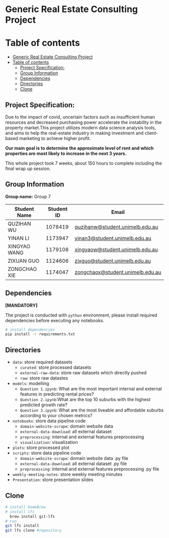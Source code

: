 # Generic Real Estate Consulting Project

# Table of contents
- [Generic Real Estate Consulting Project](#generic-real-estate-consulting-project)
- [Table of contents](#table-of-contents)
  - [Project Specification:](#project-specification)
  - [Group Information](#group-information)
  - [Dependencies](#dependencies)
  - [Directories](#directories)
  - [Clone](#clone)

## Project Specification:

Due to the impact of covid, uncertain factors such as insufficient human resources and decreased purchasing power accelerate the instability in the property market.This project utilizes modern data science analysis tools, and aims to help the real-estate industry in making investment and client-based marketing to achieve higher profit.

**Our main goal is to determine the approximate level of rent and which properties are most likely to increase in the next 3 years.**

This whole project took 7 weeks, about 150 hours to complete including the final wrap up session.

## Group Information
**Group name:** Group 7
    
| Student Name | Student ID | Email |
| ---- | ---- | ---- |
| QUZIHAN WU | 1078419 | quzihanw@student.unimelb.edu.au |
| YINAN LI | 1173947 | yinan3@student.unimelb.edu.au | 
| XINGYAO WANG | 1179108 |xingyaow@student.unimelb.edu.au  |
| ZIXUAN GUO | 1124606 |zixguo@student.unimelb.edu.au  |
| ZONGCHAO XIE | 1174047 |zongchaox@student.unimelb.edu.au  |

## Dependencies
**[MANDATORY]**

The project is conducted with `python` environment, please install required dependencies before executing any notebooks.
```bash
# install dependencies
pip install -r requirements.txt
```

## Directories
    
- `data`: store required datasets
    - `curated`: store processed datasets
    - `external-raw-data`: store raw datasets which directly pushed
    - `raw`: store raw datastes
- `models`: modelling
    - `Question 1.ipynb`: What are the most important internal and external features in predicting rental prices?
    - `Question 2.ipynb`:What are the top 10 suburbs with the highest predicted growth rate?
    - `Question 3.ipynb`: What are the most liveable and affordable suburbs according to your chosen metrics?
- `notebooks`: store data pipeline code
    - `domain-website-scrape`: domain website data
    - `external-data-download`: all external dataset
    - `preprocessing`: internal and external features preprocessing
    - `visualization`: visualization
- `plots`: store processed plot
- `scripts`: store data pipeline code
    - `domain-website-scrape`: domain website data .py file
    - `external-data-download`: all external dataset .py file
    - `preprocessing`: internal and external features preprocessing .py file
- `weekly-meeting-notes`: store weekly meeting minutes
- `Presentation`: store presentation slides


## Clone
```bash
# install HomeBrew
# install lfs
  brew install git-lfs
# run
git lfs install
git lfs clone #repository
```
